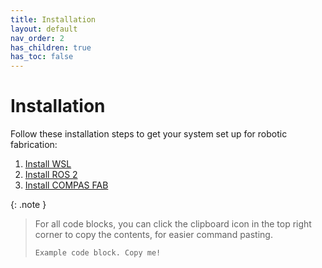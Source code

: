 ```yaml
---
title: Installation
layout: default
nav_order: 2
has_children: true
has_toc: false
---
```


# Installation

Follow these installation steps to get your system set up for robotic fabrication:
1. [Install WSL](installation/wsl.html)
2. [Install ROS 2](installation/ros2.html)
3. [Install COMPAS FAB](installation/compasfab.html)

{: .note }
> For all code blocks, you can click the clipboard icon in the top right corner to copy the contents, for easier command pasting.
>
> ```
> Example code block. Copy me!
> ```

